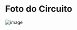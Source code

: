 <h1>Foto do Circuito</h1>

![image](https://user-images.githubusercontent.com/71770176/200658720-470b4811-eb9e-474e-bc20-258187254363.png)
